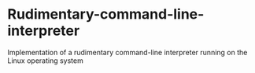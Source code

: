 # Rudimentary-command-line-interpreter
Implementation of a rudimentary command-line interpreter running on the Linux operating system
